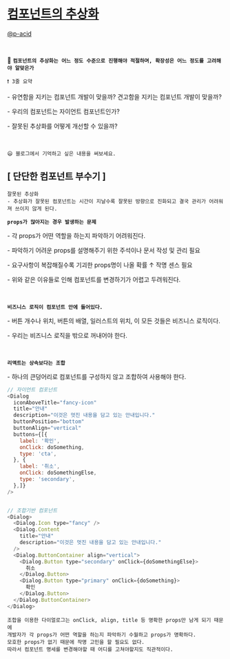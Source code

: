 # [컴포넌트의 추상화](https://kwoncheol.me/posts/break-the-component)

[@p-acid](https://github.com/p-acid)

<br />
  
🔖 **`컴포넌트의 추상화는 어느 정도 수준으로 진행해야 적절하며, 확장성은 어느 정도를 고려해야 알맞은가`**

    ❗ 3줄 요약

\- 유연함을 지키는 컴포넌트 개발이 맞을까? 견고함을 지키는 컴포넌트 개발이 맞을까?

\- 우리의 컴포넌트는 자이언트 컴포넌트인가?

\- 잘못된 추상화를 어떻게 개선할 수 있을까?

<br />

    😃 블로그에서 기억하고 싶은 내용을 써보세요.

## [ 단단한 컴포넌트 부수기 ]

    잘못된 추상화
    - 추상화가 잘못된 컴포넌트는 시간이 지날수록 잘못된 방향으로 진화되고 결국 관리가 어려워져 쓰이지 않게 된다.

**`props가 많아지는 경우 발생하는 문제`**

\- 각 props가 어떤 역할을 하는지 파악하기 어려워진다.

\- 파악하기 어려운 props를 설명해주기 위한 주석이나 문서 작성 및 관리 필요

\- 요구사항이 복잡해질수록 기괴한 props명이 나올 확률 ↑ 작명 센스 필요

\- 위와 같은 이유들로 인해 컴포넌트를 변경하기가 어렵고 두려워진다.

<br />

**`비즈니스 로직이 컴포넌트 안에 들어있다.`**

\- 버튼 개수나 위치, 버튼의 배열, 일러스트의 위치, 이 모든 것들은 비즈니스 로직이다.

\- 우리는 비즈니스 로직을 밖으로 꺼내어야 한다.

<br />

**`리액트는 상속보다는 조합 `**

\- 하나의 큰덩어리로 컴포넌트를 구성하지 않고 조합하여 사용해야 한다.

```js
// 자이언트 컴포넌트
<Dialog
  iconAboveTitle="fancy-icon"
  title="안내"
  description="이것은 멋진 내용을 담고 있는 안내입니다."
  buttonPosition="bottom"
  buttonAlign="vertical"
  buttons={[{
    label: '확인',
    onClick: doSomething,
    type: 'cta',
  }, {
    label: '취소',
    onClick: doSomethingElse,
    type: 'secondary',
  },]}
/>


// 조합기반 컴포넌트
<Dialog>
  <Dialog.Icon type="fancy" />
  <Dialog.Content
    title="안내"
    description="이것은 멋진 내용을 담고 있는 안내입니다."
  />
  <Dialog.ButtonContainer align="vertical">
    <Dialog.Button type="secondary" onClick={doSomethingElse}>
      취소
    </Dialog.Button>
    <Dialog.Button type="primary" onClick={doSomething}>
      확인
    </Dialog.Button>
  </Dialog.ButtonContainer>
</Dialog>

```

    조합을 이용한 다이얼로그는 onClick, align, title 등 명확한 props만 남게 되기 때문에
    개발자가 각 props가 어떤 역할을 하는지 파악하기 수월하고 props가 명확하다.
    모호한 props가 없기 때문에 작명 고민을 할 필요도 없다.
    따라서 컴포넌트 명세를 변경해야할 때 어디를 고쳐야할지도 직관적이다.

<br />
